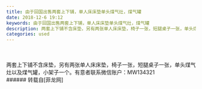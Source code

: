```yaml
---
title: 由于回国出售两套上下铺，单人床床垫单头煤气灶，煤气罐
date: 2018-12-6 19:12
keywords: 由于回国出售两套上下铺，单人床床垫单头煤气灶，煤气罐
description: 两套上下铺不含床垫，另有两张单人床床垫，椅子一张，短腿桌子一张，单头煤气灶以及煤气罐，小架子一个。有意者联系微信账户：MW134321
categories: used
---
```

<td class="t_f" id="postmessage_2420965">

<br/>
<br/>
两套上下铺不含床垫，另有两张单人床床垫，椅子一张，短腿桌子一张，单头煤气灶以及煤气罐，小架子一个。有意者联系微信账户：MW134321<br/>
</td>
###### 转载自[菲龙网]